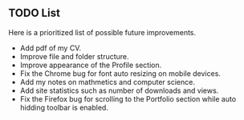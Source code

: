 ## TODO List

Here is a prioritized list of possible future improvements.

- Add pdf of my CV.
- Improve file and folder structure.
- Improve appearance of the Profile section.
- Fix the Chrome bug for font auto resizing on mobile devices.
- Add my notes on mathmetics and computer science.
- Add site statistics such as number of downloads and views.
- Fix the Firefox bug for scrolling to the Portfolio section while auto hidding toolbar is enabled.
